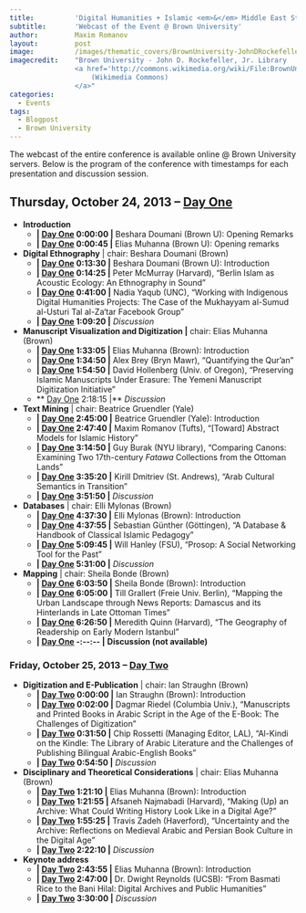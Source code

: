 ```yaml
---
title:			'Digital Humanities + Islamic <em>&</em> Middle East Studies'
subtitle:		'Webcast of the Event @ Brown University'
author:			Maxim Romanov
layout:			post
image:			/images/thematic_covers/BrownUniversity-JohnDRockefellerJrLibrary.jpg
imagecredit:	"Brown University - John D. Rockefeller, Jr. Library
				<a href='http://commons.wikimedia.org/wiki/File:BrownUniversity-JohnDRockefellerJrLibrary.jpg' target='_blank'>
					(Wikimedia Commons)
				</a>"
categories:
  - Events
tags:
  - Blogpost
  - Brown University
---
```

The webcast of the entire conference is available online @ Brown University servers. Below is the program of the conference with timestamps for each presentation and discussion session.

## Thursday, October 24, 2013 &#8211; [Day One][1]

  * **Introduction** 
      * **| [Day One][1] 0:00:00 |** Beshara Doumani (Brown U): Opening Remarks
      * **| [Day One][1] 0:00:45 |** Elias Muhanna (Brown U): Opening remarks
  * **Digital Ethnography** | chair: Beshara Doumani (Brown)
      * **| [Day One][1] 0:13:30 |** Beshara Doumani (Brown U): Introduction
      * **| [Day One][1] 0:14:25 |** Peter McMurray (Harvard), “Berlin Islam as Acoustic Ecology: An Ethnography in Sound”
      * **| [Day One][1] 0:41:00 |** Nadia Yaqub (UNC), “Working with Indigenous Digital Humanities Projects: The Case of the Mukhayyam al-Sumud al-Usturi Tal al-Za‘tar Facebook Group”
      * **| [Day One][1] 1:09:20 |** *Discussion*
  * **Manuscript Visualization and Digitization |** chair: Elias Muhanna (Brown) 
      * **| [Day One][1] 1:33:05 |** Elias Muhanna (Brown): Introduction
      * **| [Day One][1] 1:34:50 |** Alex Brey (Bryn Mawr), “Quantifying the Qur’an”
      * **| [Day One][1] 1:54:50 |** David Hollenberg (Univ. of Oregon), “Preserving Islamic Manuscripts Under Erasure: The Yemeni Manuscript Digitization Initiative”
      * ** [Day One][1] 2:18:15 |** *Discussion*
  * **Text Mining** | chair: Beatrice Gruendler (Yale)
      * **| [Day One][1] 2:45:00 |** Beatrice Gruendler (Yale): Introduction
      * **| [Day One][1] 2:47:40 |** Maxim Romanov (Tufts), “[Toward] Abstract Models for Islamic History”
      * **| [Day One][1] 3:14:50 |** Guy Burak (NYU library), “Comparing Canons: Examining Two 17th-century *Fatawa* Collections from the Ottoman Lands”
      * **| [Day One][1] 3:35:20 |** Kirill Dmitriev (St. Andrews), “Arab Cultural Semantics in Transition”
      * **| [Day One][1] 3:51:50 |** *Discussion*
  * **Databases** | chair: Elli Mylonas (Brown) 
      * **| [Day One][1] 4:37:30 |** Elli Mylonas (Brown): Introduction
      * **| [Day One][1] 4:37:55 |** Sebastian Günther (Göttingen), “A Database & Handbook of Classical Islamic Pedagogy”
      * **| [Day One][1] 5:09:45 |** Will Hanley (FSU), “Prosop: A Social Networking Tool for the Past”
      * **| [Day One][1] 5:31:00 |** *Discussion*
  * **Mapping** | chair: Sheila Bonde (Brown)
      * **| [Day One][1] 6:03:50 |** Sheila Bonde (Brown): Introduction
      * **| [Day One][1] 6:05:00 |** Till Grallert (Freie Univ. Berlin), “Mapping the Urban Landscape through News Reports: Damascus and its Hinterlands in Late Ottoman Times”
      * **| [Day One][1] 6:26:50 |** Meredith Quinn (Harvard), “The Geography of Readership on Early Modern Istanbul”
      * **| [Day One][1] -:--:-- |** **Discussion (not available)**

### Friday, October 25, 2013 &#8211; [Day Two][2]

  * **Digitization and E-Publication** | chair: Ian Straughn (Brown)
      * **| [Day Two][2] 0:00:00 |** Ian Straughn (Brown): Introduction
      * **| [Day Two][2] 0:02:00 |** Dagmar Riedel (Columbia Univ.), “Manuscripts and Printed Books in Arabic Script in the Age of the E-Book: The Challenges of Digitization”
      * **| [Day Two][2] 0:31:50 |** Chip Rossetti (Managing Editor, LAL), “Al-Kindi on the Kindle: The Library of Arabic Literature and the Challenges of Publishing Bilingual Arabic-English Books”
      * **| [Day Two][2] 0:54:50 |** *Discussion*
  * **Disciplinary and Theoretical Considerations** | chair: Elias Muhanna (Brown) 
      * **| [Day Two][2] 1:21:10 |** Elias Muhanna (Brown): Introduction
      * **| [Day Two][2] 1:21:55 |** Afsaneh Najmabadi (Harvard), “Making (Up) an Archive: What Could Writing History Look Like in a Digital Age?”
      * **| [Day Two][2] 1:55:25 |** Travis Zadeh (Haverford), “Uncertainty and the Archive: Reflections on Medieval Arabic and Persian Book Culture in the Digital Age”
      * **| [Day Two][2] 2:22:10 |** *Discussion*
  * **Keynote address** 
      * **| [Day Two][2] 2:43:55 |** Elias Muhanna (Brown): Introduction
      * **| [Day Two][2] 2:47:00 |** Dr. Dwight Reynolds (UCSB): “From Basmati Rice to the Bani Hilal: Digital Archives and Public Humanities”
      * **| [Day Two][2] 3:30:00 |** *Discussion*

 [1]: http://mediacapture.brown.edu:8080/ess/echo/presentation/5da9b95b-c4d1-41e4-9f29-7516d2e4af18
 [2]: http://mediacapture.brown.edu:8080/ess/echo/presentation/bd4b036c-122a-4910-8454-b58096a809b0